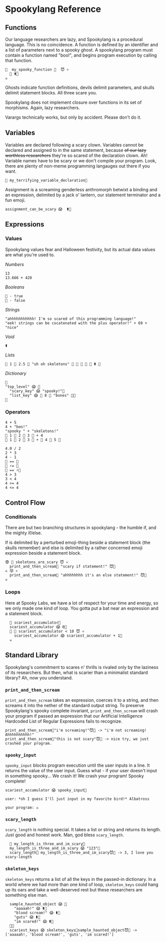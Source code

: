 # Spookylang Reference

## Functions

Our language researchers are lazy, and Spookylang is a procedural language. This is no coincidence. A function is defined by an identifier and a list of parameters next to a spooky ghost. A spookylang program must contain a function named "boo!", and begins program execution by calling that function.

```
👻  my_spooky_function 👿  😈 💀
  🍬 ⚰️🎃
☠️
```

Ghosts indicate function definitions, devils delimit parameters, and skulls delimit statement blocks. All three scare you.

Spookylang does not implement closure over functions in its set of morphisms. Again, lazy researchers.

Varargs technically works, but only by accident. Please don't do it.

## Variables

Variables are declared following a scary clown. Variables cannot be declared and assigned to in the same statement, because ~~of our lazy worthless researchers~~ they're so scared of the declaration clown. Ah! Variable names have to be scary or we don't compile your program. Look, there are plenty of non-meme programming langauges out there if you want.

```
🤡 my_terrifying_variable_declaration🎃
```

Assignment is a screaming genderless anthromorph betwixt a binding and an expression, delimited
by a jack o' lantern, our statement terminator and a fun emoji.

```
assignment_can_be_scary 😱  ⚰️🎃
```

## Expressions

### Values

Spookylang values fear and Halloween festivity, but its actual data values are what you're used to.


*Numbers*
```
13
13.666 + 420
```


*Booleans*


```
🌝 - true
🌚 - false
```


*Strings*


```
"ahhhhhhhhhhh! I'm so scared of this programming language!"
"eek! strings can be cocatenated with the plus operator!" + 69 + "nice"
```


*Void*


```
⚰️
```


*Lists*


```
🍫 1 🍬 2.5 🍬 "uh oh skeletons" 🍬 🌝 🍬 🌚 🍬 ⚰️ 🍭
```


*Dictionary*


```
🍫
"top_level" 😱 🍫
  "scary_key" 😱 "spooky!"🍬
  "list_key" 😱 🍫 8 🍬 "bones" 🍭🍬
🍭
```


### Operators


```
4 + 5
4 + "boo!"
"spooky " + "skeletons!"
🍫 1 🍬 2 🍬 3 🍭 + 4
🍫 1 🍬 2 🍬 3 🍭 + 🍫 4 🍬 5 🍭

4.0 / 2
2 * 3
4 - 1
🌝 == 🌝
🌝 ⚡= 🌚
🌝 == ⚡🌚
4 > 3
3 < 4
4 >= 4
4 <= 4
```

## Control Flow

### Conditionals


There are but two branching structures in spookylang - the humble if, and the mighty if/else.

If is delimited by a perturbed emoji-thing beside a statement block (the skulls remember) and else is delimited by a rather concerned emoji expression beside a statement block.

```
😨 👿 skeletons_are_scary 😈 💀
  print_and_then_scream👿 "scary if statement!" 😈🎃
☠️ 😰 💀
  print_and_then_scream👿 "ahhhhhhhh it's an else statement!" 😈🎃
☠️
```

### Loops


Here at Spooky Labs, we have a lot of respect for your time and energy, so we only made one kind of loop. You gotta put a bat near an expression and a statement block.


```
  🤡 scariest_accumulator🎃 
  scariest_accumulator 😱 0🎃
  🦇 👿 scariest_accumulator < 10 😈 💀
    scariest_accumulator 😱 scariest_accumulator + 1🎃
  ☠️
```

## Standard Library


Spookylang's commitment to scares n' thrills is rivaled only by the laziness of its researchers. But then, what is scarier than a minimalist standard library? Ah, now you understand.

### `print_and_then_scream`


`print_and_then_scream` takes an expression, coerces it to a string, and then screams it into the nether of the standard output string. To preserve Spookylang's spooky complete invariant, `print_and_then_scream` will crash your program if passed an expression that our Artificial Intelligence Hardcoded List of Regular Expressions fails to recognize.

```
print_and_then_scream👿"i'm screaming!"😈🎃 -> "i'm not screaming! Ahhhhhhhhhh!"
print_and_then_scream👿"this is not scary"😈🎃 -> nice try, we just crashed your program.
```

### `spooky_input`


`spooky_input` blocks program execution until the user inputs in a line. It returns the value of the user input. Guess what - if your user doesn't input in something spooky... We crash it! We crash your program! Spooky complete!


```
scariest_accumulator 😱 spooky_input🎃

user: *oh I guess I'll just input in my favorite bird!* Albatross

your program: ☠️

```

### `scary_length`


`scary_length` is nothing special. It takes a list or string and returns its length. Just good and honest work. Man, god bless `scary_length`.


```
  🤡 my_length_is_three_and_im_scary🎃 
  my_length_is_three_and_im_scary 😱 "123"🎃
  scary_length👿 my_length_is_three_and_im_scary😈🎃 -> 3, I love you scary-length
```

### `skeleton_keys`


`skeleton_keys` returns a list of all the keys in the passed-in dictionary. In a world where we had more than one kind of loop, `skeleton_keys` could hang up its oars and take a well-deserved rest but these researchers are something else man.


```
  sample_haunted_object 😱 🍫
    "aaaaah!" 😱 ⚰️🍬
    "blood scream!" 😱 ⚰️🍬
    "guts" 😱 ⚰️🍬
    "im scared!" 😱 ⚰️🍬
  🍭🎃
  scariest_keys 😱 skeleton_keys👿sample_haunted_object😈🎃 -> ['aaaaah!, 'blood scream!', 'guts', 'im scared!']
```

